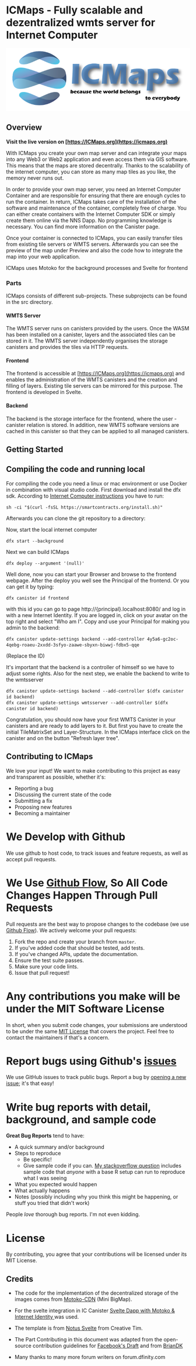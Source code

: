 
# ICMaps - Fully scalable and dezentralized wmts server for Internet Computer

![ICMaps Logo](https://github.com/stumpigit/icmaps/blob/main/src/frontend/public/assets/img/logo_icmaps.png?raw=true)

## Overview

**Visit the live version on [https://ICMaps.org](https://icmaps.org)**

With ICMaps you create your own map server and can integrate your maps into any Web3 or Web2 application and even access them via GIS software. This means that the maps are stored decentrally. Thanks to the scalability of the internet computer, you can store as many map tiles as you like, the memory never runs out.

In order to provide your own map server, you need an Internet Computer Container and are responsible for ensuring that there are enough cycles to run the container. In return, ICMaps takes care of the installation of the software and maintenance of the container, completely free of charge. You can either create containers with the Internet Computer SDK or simply create them online via the NNS Dapp. No programming knowledge is necessary. You can find more information on the Canister page.

Once your container is connected to ICMaps, you can easily transfer tiles from existing tile servers or WMTS servers. Afterwards you can see the preview of the map under Preview and also the code how to integrate the map into your web application.

ICMaps uses Motoko for the background processes and Svelte for frontend

### Parts
ICMaps consists of different sub-projects. These subprojects can be found in the src directory.

#### WMTS Server
The WMTS server runs on canisters provided by the users. Once the WASM has been installed on a canister, layers and the associated tiles can be stored in it. The WMTS server independently organises the storage canisters and provides the tiles via HTTP requests. 

#### Frontend
The frontend is accessible at [https://ICMaps.org](https://icmaps.org) and enables the administration of the WMTS canisters and the creation and filling of layers. Existing tile servers can be mirrored for this purpose. The frontend is developed in Svelte. 

#### Backend
The backend is the storage interface for the frontend, where the user - canister relation is stored. In addition, new WMTS software versions are cached in this canister so that they can be applied to all managed canisters. 

## Getting Started

## Compiling the code and running local
For compiling the code you need a linux or mac environment or use Docker in combination with visual studio code.
First download and install the dfx sdk. According to [Internet Computer instructions](https://internetcomputer.org/docs/current/developer-docs/quickstart/local-quickstart/) you have to run:

    sh -ci "$(curl -fsSL https://smartcontracts.org/install.sh)"
Afterwards you can clone the git repository to a directory:

Now, start the local internet computer

    dfx start --background
Next we can build ICMaps

    dfx deploy --argument '(null)'

Well done, now you can start your Browser and browse to the frontend webpage. After the deploy you well see the Principal of the frontend. Or you can get it by typing:

    dfx canister id frontend

with this id you can go to page http://{principal}.localhost:8080/ and log in with a new Internet Identity. If you are logged in, click on your avatar on the top right and select "Who am I". Copy and use your Principal for making you admin to the backend:

    dfx canister update-settings backend --add-controller 4y5a6-gc2oc-4qebg-roaeu-2xxdd-3sfyo-zaawe-sbyxn-biwwj-fdbx5-qqe

(Replace the ID)

It's important that the backend is a controller of himself so we have to adjust some rights. Also for the next step, we enable the backend to write to the wmtsserver

    dfx canister update-settings backend --add-controller $(dfx canister id backend)
    dfx canister update-settings wmtsserver --add-controller $(dfx canister id backend)
    
Congratulation, you should now have your first WMTS Canister in your canisters and are ready to add layers to it. But first you have to create the initial TileMatrixSet and Layer-Structure. In the ICMaps interface click on the canister and on the button "Refresh layer tree". 

## Contributing to ICMaps
We love your input! We want to make contributing to this project as easy and transparent as possible, whether it's:

- Reporting a bug
- Discussing the current state of the code
- Submitting a fix
- Proposing new features
- Becoming a maintainer

# We Develop with Github
We use github to host code, to track issues and feature requests, as well as accept pull requests.

# We Use [Github Flow](https://guides.github.com/introduction/flow/index.html), So All Code Changes Happen Through Pull Requests
Pull requests are the best way to propose changes to the codebase (we use [Github Flow](https://guides.github.com/introduction/flow/index.html)). We actively welcome your pull requests:

1. Fork the repo and create your branch from `master`.
2. If you've added code that should be tested, add tests.
3. If you've changed APIs, update the documentation.
4. Ensure the test suite passes.
5. Make sure your code lints.
6. Issue that pull request!

# Any contributions you make will be under the MIT Software License
In short, when you submit code changes, your submissions are understood to be under the same [MIT License](http://choosealicense.com/licenses/mit/) that covers the project. Feel free to contact the maintainers if that's a concern.

# Report bugs using Github's [issues](https://github.com/stumpigit/icmaps/issues)
We use GitHub issues to track public bugs. Report a bug by [opening a new issue](); it's that easy!

# Write bug reports with detail, background, and sample code

**Great Bug Reports** tend to have:

- A quick summary and/or background
- Steps to reproduce
  - Be specific!
  - Give sample code if you can. [My stackoverflow question](http://stackoverflow.com/q/12488905/180626) includes sample code that *anyone* with a base R setup can run to reproduce what I was seeing
- What you expected would happen
- What actually happens
- Notes (possibly including why you think this might be happening, or stuff you tried that didn't work)

People *love* thorough bug reports. I'm not even kidding.

# License
By contributing, you agree that your contributions will be licensed under its MIT License.

## Credits
- The code for the implementation of the decentralized storage of the images comes from [Motoko-CDN](https://github.com/gabrielnic/motoko-cdn) (Mini BigMap).
- For the svelte integration in IC Canister [Svelte Dapp with Motoko & Internet Identity
](https://github.com/dfinity/examples/tree/master/svelte-motoko-starter) was used. 
- The template is from [Notus Svelte](https://github.com/creativetimofficial/notus-svelte) from Creative Tim.
- The Part Contributing in this document was adapted from the open-source contribution guidelines for [Facebook's Draft](https://github.com/facebook/draft-js/blob/a9316a723f9e918afde44dea68b5f9f39b7d9b00/CONTRIBUTING.md) and from [BrianDK](https://gist.github.com/briandk/3d2e8b3ec8daf5a27a62)

- Many thanks to many more forum writers on forum.dfinity.com
